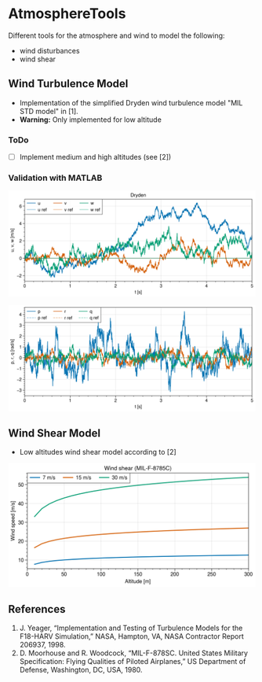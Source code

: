 # AtmosphereTools

Different tools for the atmosphere and wind to model the following:
- wind disturbances
- wind shear

## Wind Turbulence Model

- Implementation of the simplified Dryden wind turbulence model "MIL STD model" in [1].
- **Warning:** Only implemented for low altitude

### ToDo

- [ ] Implement medium and high altitudes (see [2])


### Validation with MATLAB

<img src="doc/img/dryden_uvw.png" width=650px></img>

<img src="doc/img/dryden_prq.png" width=650px></img>

## Wind Shear Model

- Low altitudes wind shear model according to [2]

<img src="doc/img/shear.png" width=650px></img>



## References

1. J. Yeager, “Implementation and Testing of Turbulence Models for the F18-HARV Simulation,” NASA, Hampton, VA, NASA Contractor Report 206937, 1998.
2. D. Moorhouse and R. Woodcock, “MIL-F-878SC. United States Military Specification: Flying Qualities of Piloted Airplanes,” US Department of Defense, Washington, DC, USA, 1980.
